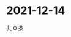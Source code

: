 # 2021-12-14

共 0 条

<!-- BEGIN WEIBO -->
<!-- 最后更新时间 Tue Dec 14 2021 15:14:22 GMT+0800 (China Standard Time) -->

<!-- END WEIBO -->
